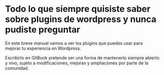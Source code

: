 # Todo lo que siempre quisiste saber sobre plugins de wordpress y nunca pudiste preguntar

En este breve manual vamos a ver los plugins que puedes usar para mejorar tu experiencia en Wordpress.

Escribirlo en GitBook pretende ser una forma de mantenerlo siempre abierto y vivo, sujeto a modificaciones, mejoras y ampliaciones por parte de la comunidad.

